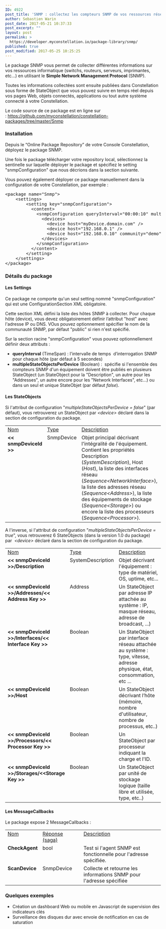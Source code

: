 ```yaml
---
ID: 4922
post_title: 'SNMP : collectez les compteurs SNMP de vos ressources réseau dans Constellation'
author: Sebastien Warin
post_date: 2017-05-21 10:37:33
post_excerpt: ""
layout: post
permalink: >
  https://developer.myconstellation.io/package-library/snmp/
published: true
post_modified: 2017-05-25 10:25:25
---
```

Le package SNMP vous permet de collecter différentes informations sur vos ressources informatique (switchs, routeurs, serveurs, imprimantes, etc...) en utilisant le <b>Simple Network Management Protocol</b> (SNMP).

Toutes les informations collectées sont ensuite publiées dans Constellation sous forme de StateObject que vous pouvez suivre en temps réel depuis vos pages Web, objets connectés, applications ou tout autre système connecté à votre Constellation.

Le code source de ce package est en ligne sur : <a href="https://github.com/myconstellation/constellation-packages/tree/master/Snmp">https://github.com/myconstellation/constellation-packages/tree/master/Snmp</a>
<h3>Installation</h3>
Depuis le “Online Package Repository” de votre Console Constellation, déployez le package SNMP.

Une fois le package télécharger votre repository local, sélectionnez la sentinelle sur laquelle déployer le package et spécifiez le setting "snmpConfiguration" que nous décrions dans la section suivante.

Vous pouvez également déployer ce package manuellement dans la configuration de votre Constellation, par exemple :
<pre class="lang:default decode:true">&lt;package name="Snmp"&gt;
	&lt;settings&gt;
		&lt;setting key="snmpConfiguration"&gt;
		  &lt;content&gt;
			&lt;snmpConfiguration queryInterval="00:00:10" multipleStateObjectsPerDevice="false"&gt;
			  &lt;devices&gt;
				&lt;device host="myDevice.domain.com" /&gt;
				&lt;device host="192.168.0.1" /&gt;
				&lt;device host="192.168.0.10" community="demo" /&gt;
			  &lt;/devices&gt;
			&lt;/snmpConfiguration&gt;
		  &lt;/content&gt;
		&lt;/setting&gt;	
	&lt;/settings&gt;
&lt;/package&gt;</pre>
<h3>Détails du package</h3>
<h4>Les Settings</h4>
Ce package ne comporte qu'un seul setting nommé "snmpConfiguration" qui est une ConfigurationSection XML obligatoire.

Cette section XML défini la liste des hôtes SNMP à collecter. Pour chaque hôte (device), vous devez obligatoirement définir l’attribut "host" avec l'adresse IP ou DNS. VOus pouvez optionnement spécifier le nom de la communauté SNMP, par défaut "public" si rien n'est spécifié.

Sur la section racine "snmpConfiguration" vous pouvez optionnellement définir deux attributs :
<ul>
 	<li><strong>queryInterval</strong> (TimeSpan) : l'intervalle de temps  d’interrogation SNMP pour chaque hôte (par défaut à 5 secondes)</li>
 	<li><strong>multipleStateObjectsPerDevice</strong> (Boolean) :  spécifie si l'ensemble des compteurs SNMP d'un équipement doivent être publiés en plusieurs StateObject (un StateObject pour la "Description", un autre pour les "Addresses", un autre encore pour les "Network Interfaces", etc...) ou dans un seul et unique StateObjet (par défaut <em>false</em>).</li>
</ul>
<h4>Les StateObjects</h4>
Si l'attribut de configuration "<em>multipleStateObjectsPerDevice = false</em>" (par défaut), vous retrouverez un StateObject par <em>&lt;device&gt;</em> déclaré dans la section de configuration du package.
<table border="0" width="100%" cellspacing="0" cellpadding="2">
<tbody>
<tr>
<td valign="top" width="10"><u>Nom</u></td>
<td valign="top" width="10"><u>Type</u></td>
<td valign="top" width="446"><u>Description</u></td>
</tr>
<tr>
<td valign="top" width="10"><strong>&lt;&lt; snmpDeviceId &gt;&gt;</strong></td>
<td valign="top" width="10"><span class="pl-en">SnmpDevice</span></td>
<td valign="top" width="446">Objet principal décrivant l'intégralité de l'équipement. Contient les propriétés Description (<span class="pl-en"><em>SystemDescription</em>), Host (<em>Host</em>), la liste des interfaces réseau (<em>Sequence&lt;NetworkInterface&gt;</em>), la liste des adresses réseau (<em>Sequence&lt;Address&gt;</em>), la liste des équipements de stockage (<em>Sequence&lt;Storage&gt;</em>) ou encore la liste des processeurs (<em>Sequence&lt;Processor&gt;</em>).</span></td>
</tr>
</tbody>
</table>
<p align="left">A l'inverse, si l'attribut de configuration "<em>multipleStateObjectsPerDevice = true</em>", vous retrouverez 6 StateObjects (dans la version 1.0 du package) par  <em>&lt;device&gt;</em> déclaré dans la section de configuration du package.</p>

<table border="0" width="100%" cellspacing="0" cellpadding="2">
<tbody>
<tr>
<td valign="top" width="10"><u>Nom</u></td>
<td valign="top" width="10"><u>Type</u></td>
<td valign="top" width="446"><u>Description</u></td>
</tr>
<tr>
<td valign="top" width="10"><strong>&lt;&lt; snmpDeviceId &gt;&gt;/Description</strong></td>
<td valign="top" width="10">SystemDescription</td>
<td valign="top" width="446">Objet décrivant l'équipement : type de matériel, OS, uptime, etc...</td>
</tr>
<tr>
<td valign="top" width="10"><strong>&lt;&lt; snmpDeviceId &gt;&gt;/Addresses/&lt;&lt; Address Key &gt;&gt;</strong></td>
<td valign="top" width="10">Address</td>
<td valign="top" width="446">Un StateObject par adresse IP attachée au système : IP, masque réseau, adresse de broadcast, ...)</td>
</tr>
<tr>
<td valign="top" width="10"><strong>&lt;&lt; snmpDeviceId &gt;&gt;/Interfaces/&lt;&lt; Interface Key &gt;&gt;</strong></td>
<td valign="top" width="10">Boolean</td>
<td valign="top" width="446">Un StateObject par interface réseau attachée au système : type, vitesse, adresse physique, état, consommation, etc ...</td>
</tr>
<tr>
<td valign="top" width="10"><strong>&lt;&lt; snmpDeviceId &gt;&gt;/Host</strong></td>
<td valign="top" width="10">Boolean</td>
<td valign="top" width="446">Un StateObject décrivant l’hôte (mémoire, nombre d'utilisateur, nombre de processus, etc..)</td>
</tr>
<tr>
<td valign="top" width="10"><strong>&lt;&lt; snmpDeviceId &gt;&gt;/Processors/&lt;&lt; Processor Key &gt;&gt;</strong></td>
<td valign="top" width="10">Boolean</td>
<td valign="top" width="446">Un StateObject par processeur indiquant la charge et l'ID.</td>
</tr>
<tr>
<td valign="top" width="10"><strong>&lt;&lt; snmpDeviceId &gt;&gt;/Storages/&lt;&lt;Storage Key &gt;&gt;</strong></td>
<td valign="top" width="10">Boolean</td>
<td valign="top" width="446">Un StateObject par unité de stockage logique (taille libre et utilisée, type, etc..)</td>
</tr>
</tbody>
</table>
<h4 align="left">Les MessageCallbacks</h4>
Le package expose 2 MessageCallbacks :
<table border="0" width="100%" cellspacing="0" cellpadding="2">
<tbody>
<tr>
<td valign="top" width="10"><u>Nom</u></td>
<td valign="top" width="141"><u>Réponse (saga)</u></td>
<td valign="top" width="407"><u>Description</u></td>
</tr>
<tr>
<td valign="top" width="10"><strong>CheckAgent</strong></td>
<td valign="top" width="141"><span class="pl-k">bool</span></td>
<td valign="top" width="407">Test si l'agent SNMP est fonctionnelle pour l'adresse spécifiée.</td>
</tr>
<tr>
<td valign="top" width="10"><strong>ScanDevice</strong></td>
<td valign="top" width="141"><span class="pl-en">SnmpDevice</span></td>
<td valign="top" width="407">Collecte et retourne les informations SNMP pour l'adresse spécifiée</td>
</tr>
</tbody>
</table>
<h3 align="left">Quelques exemples</h3>
<ul>
 	<li>Création un dashboard Web ou mobile en Javascript de supervision des indicateurs clés</li>
 	<li>Surveillance des disques dur avec envoie de notification en cas de saturation</li>
</ul>